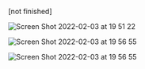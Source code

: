 [not finished]

![Screen Shot 2022-02-03 at 19 51 22](https://user-images.githubusercontent.com/86989226/152435228-d8622c5c-0a0a-4505-91a7-d922cc0c65e4.png)

![Screen Shot 2022-02-03 at 19 56 55](https://user-images.githubusercontent.com/86989226/152436146-fee8a585-faa4-410c-bfa6-cf5e39f1e7ee.png)

![Screen Shot 2022-02-03 at 19 56 55](https://user-images.githubusercontent.com/86989226/152436146-fee8a585-faa4-410c-bfa6-cf5e39f1e7ee.png)

